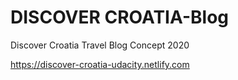 # DISCOVER CROATIA-Blog
Discover Croatia Travel Blog Concept 2020

https://discover-croatia-udacity.netlify.com


